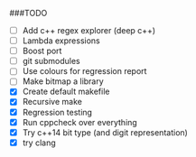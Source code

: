 ###TODO
- [ ] Add c++ regex explorer (deep c++)
- [ ] Lambda expressions
- [ ] Boost port
- [ ] git submodules
- [ ] Use colours for regression report
- [ ] Make bitmap a library
- [x] Create default makefile
- [x] Recursive make
- [x] Regression testing
- [x] Run cppcheck over everything
- [x] Try c++14 bit type (and digit representation)
- [x] try clang
